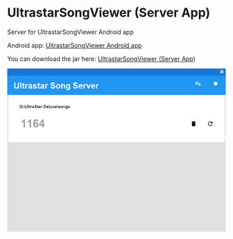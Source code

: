 UltrastarSongViewer (Server App)
=================================

Server for UltrastarSongViewer Android app

Android app: [UltrastarSongViewer Android app](https://github.com/amng/UltrastarSongViewer-Android-app-)

You can download the jar here: [UltrastarSongViewer (Server App)](jar/UltraStarBrowserServer-0.1.0.jar?raw=true)

![UltrastarSongViewer server app screenshot 1](screenshots/1.png?raw=true)
